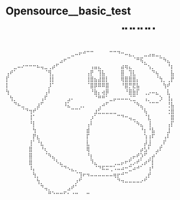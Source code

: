 # Opensource__basic_test⠀⠀⠀⠀⠀⠀⠀⠀⠀⠀⠀⠀⠀⠀⠀⠀⠀⠀⠀⠀⠀⠀⠀⣀⣀⣀⣀⡀⠀⠀⠀⠀⠀⠀⠀⠀⠀⠀⠀⠀⠀⠀⠀⠀
⠀⠀⠀⠀⠀⠀⠀⠀⠀⠀⠀⠀⠀⠀⠀⠀⠀⣀⠤⠖⠚⠉⠉⠀⠀⠀⠀⠉⠉⠙⠒⠤⣄⡀⠀⠀⣀⣠⣤⣀⡀⠀⠀⠀
⠀⠀⠀⠀⠀⠀⠀⠀⠀⠀⠀⠀⠀⠀⣠⠖⠉⠀⠀⠀⠀⠀⠀⠀⠀⠀⠀⠀⠀⠀⠀⠀⠀⠈⠛⢯⡀⠀⠀⠀⠉⠳⣄⠀
⠀⠀⣀⠤⠔⠒⠒⠒⠦⢤⣀⢀⡴⠋⠀⠀⠀⠀⠀⠀⠀⠀⢠⣤⣄⠀⠀⠀⠀⠀⣴⢶⣄⠀⠀⠀⠉⢢⡀⠀⠀⠀⠘⡆
⢠⠞⠁⠀⠀⠀⠀⠀⠀⠀⠈⢻⡀⠀⠀⠀⠀⠀⠀⠀⠀⢠⡟⠀⢹⣧⠀⠀⠀⠀⣿⠀⢹⣇⠀⠀⠀⠀⠙⢦⠀⠀⠀⣧
⡏⠀⠀⠀⠀⠀⠀⠀⠀⠀⠀⢸⡇⠀⠀⠀⠀⠀⠀⠀⠀⢸⣿⣦⣼⣿⡇⠀⠀⠀⢿⣿⣿⣿⡄⠀⠀⠀⠀⠈⢳⡀⢀⡟
⡇⠀⠀⠀⠀⠀⠀⠀⠀⠀⠀⡸⠁⠀⠀⠀⠀⠀⠀⠀⠀⠈⣿⡿⠿⠿⣿⠀⠀⠀⠘⣿⡛⣟⣧⠀⠀⠀⠀⠀⠀⢳⠞⠀
⢳⠀⠀⠀⠀⠀⠀⠀⠀⠀⢠⠇⠀⠀⠀⠀⠀⠀⠀⠀⠀⠀⠘⣷⡄⢴⡿⠀⠀⠀⠀⠘⣿⣷⡏⠀⢀⡠⠤⣄⠀⠀⣇⠀
⠀⢳⡀⠀⠀⠀⠀⠀⠀⢠⠏⠀⠀⠀⠀⠀⣠⠄⠀⠀⠀⠀⠀⠈⠛⠛⠁⣀⡤⠤⠤⠤⢌⣉⠀⠀⢠⡀⠀⠀⡱⠀⢸⡄
⠀⠀⠙⠦⣀⠀⠀⠀⣰⠋⠀⠀⠀⠀⠀⠸⣅⠀⠀⢀⡀⠀⠀⠀⢀⠴⠋⠀⠀⠀⠀⠀⠀⠈⠳⣄⠀⠈⠉⠉⠀⠀⢘⣧
⠀⠀⠀⠀⠈⠙⢲⠞⠁⠀⠀⠀⠀⠀⠀⠀⠀⠉⠉⠁⠀⠀⠀⣰⣋⣀⣀⣀⣀⠀⠀⠀⠀⠀⠀⠈⢧⠀⠀⠀⠀⠀⢐⣿
⠀⠀⠀⠀⠀⠀⢸⠁⠀⠀⠀⠀⠀⠀⠀⠀⠀⠀⠀⠀⠀⠀⡰⠁⠀⠀⠀⠀⠀⠉⠙⠒⢤⣀⠀⠀⠈⣇⠀⠀⠀⠀⠀⣿
⠀⠀⠀⠀⠀⠀⠘⡇⠀⠀⠀⠀⠀⠀⠀⠀⠀⠀⠀⠀⠀⢠⠇⠀⠀⠀⠀⠀⠀⠀⠀⠀⠀⠈⠳⣄⠀⢸⠀⠀⠀⠀⢠⡏
⠀⠀⠀⠀⠀⠀⠀⢳⠀⠀⠀⠀⠀⠀⠀⠀⠀⠀⠀⠀⠀⣾⠀⠀⠀⠀⠀⠀⠀⠀⠀⠀⠀⠀⠀⠘⡆⠘⣧⠀⠀⠀⣸⠀
⠀⠀⠀⠀⠀⠀⠀⡟⣆⠀⠀⠀⠀⠀⠀⠀⠀⠀⠀⠀⠀⡏⠀⠀⠀⠀⠀⠀⠀⠀⠀⠀⠀⠀⠀⠀⢱⢰⠏⠀⠀⢠⠇⠀
⠀⠀⠀⠀⠀⠀⢸⠁⠘⣆⠀⠀⠀⠀⠀⠀⠀⠀⠀⠀⠀⣇⠀⠀⠀⠀⠀⠀⠀⠀⠀⠀⠀⠀⠀⠀⡼⣸⠀⠀⢀⠏⠀⠀
⠀⠀⠀⠀⠀⠀⣿⠀⠀⠘⢆⠀⠀⠀⠀⠀⠀⠀⠀⠀⠀⢿⠀⠀⠀⠀⠀⠀⠀⠀⠀⠀⠀⠀⠀⡴⣣⠃⠀⣠⠏⠀⠀⠀
⠀⠀⠀⠀⠀⠀⣿⠀⠀⠀⠈⠳⣄⠀⠀⠀⠀⠀⠀⠀⠀⠘⡆⠀⠀⠀⠀⠀⠀⠀⠀⠀⢀⡤⠞⡱⠋⢀⡴⠁⠀⠀⠀⠀
⠀⠀⠀⠀⠀⠀⣿⠀⠀⠀⠀⠀⠈⠣⣄⠀⠀⠀⠀⠀⠀⠀⠹⣄⠀⠀⠀⠀⢀⣀⡤⠖⢋⡠⠞⢁⡴⠋⡇⠀⠀⠀⠀⠀
⠀⠀⠀⠀⠀⠀⠸⡄⠀⠀⠀⠀⠀⠀⠈⠙⠢⣄⡀⠀⠀⠀⠀⠈⠙⠯⠭⢉⠡⠤⠴⠒⣉⠴⠚⠁⠀⢰⠃⠀⠀⠀⠀⠀
⠀⠀⠀⠀⠀⠀⠀⢳⡀⠀⠀⠀⠀⠀⠀⠀⠀⠀⠈⢹⠖⠲⠤⠤⠤⠤⠤⠤⢶⡖⠚⠉⠀⠀⠀⠀⢀⡞⠀⠀⠀⠀⠀⠀
⠀⠀⠀⠀⠀⠀⠀⠀⢳⡀⠀⠀⠀⠀⠀⠀⠀⠀⡰⠋⠀⠀⠀⠀⠀⠀⠀⠀⠀⠙⠲⠤⠤⠤⠤⠔⠋⠀⠀⠀⠀⠀⠀⠀
⠀⠀⠀⠀⠀⠀⠀⠀⠀⠙⢤⡀⠀⠀⠀⠀⣠⠞⠁⠀⠀⠀⠀⠀⠀⠀⠀⠀⠀⠀⠀⠀⠀⠀⠀⠀⠀⠀⠀⠀⠀⠀⠀⠀
⠀⠀⠀⠀⠀⠀⠀⠀⠀⠀⠀⠛⠑⠒⠒⠋⠂⠐⠒⠀⠀⠒⠀⠀⠀⠀⠀⠀⠀⠀⠀⠀⠀⠀⠀⠀⠀⠀⠀⠀⠀⠀
